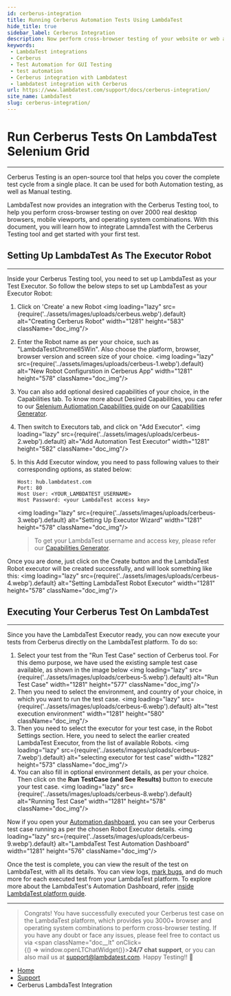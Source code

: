 ```yaml
---
id: cerberus-integration
title: Running Cerberus Automation Tests Using LambdaTest
hide_title: true
sidebar_label: Cerberus Integration
description: Now perform cross-browser testing of your website or web app on 3000+ desktop & mobile browser and OS combinations, using LambdaTest and Cerberus integration
keywords:
 - LambdaTest integrations
 - Cerberus
 - Test Automation for GUI Testing
 - test automation
 - Cerberus integration with Lambdatest
 - lambdatest integration with Cerberus
url: https://www.lambdatest.com/support/docs/cerberus-integration/
site_name: LambdaTest
slug: cerberus-integration/
---
```


<script type="application/ld+json"
      dangerouslySetInnerHTML={{ __html: JSON.stringify({
       "@context": "https://schema.org",
        "@type": "BreadcrumbList",
        "itemListElement": [{
          "@type": "ListItem",
          "position": 1,
          "name": "LambdaTest",
          "item": "https://www.lambdatest.com"
        },{
          "@type": "ListItem",
          "position": 2,
          "name": "Support",
          "item": "https://www.lambdatest.com/support/docs/"
        },{
          "@type": "ListItem",
          "position": 3,
          "name": "Cerberus LambdaTest Integration",
          "item": "https://www.lambdatest.com/support/docs/cerberus-integration/"
        }]
      })
    }}
></script>

# Run Cerberus Tests On LambdaTest Selenium Grid
* * *

Cerberus Testing is an open-source tool that helps you cover the complete test cycle from a single place. It can be used for both Automation testing, as well as Manual testing.

LambdaTest now provides an integration with the Cerberus Testing tool, to help you perform cross-browser testing on over 2000 real desktop browsers, mobile viewports, and operating system combinations. With this document, you will learn how to integrate LamndaTest with the Cerberus Testing tool and get started with your first test.

## Setting Up LambdaTest As The Executor Robot

* * *

Inside your Cerberus Testing tool, you need to set up LambdaTest as your Test Executor. So follow the below steps to set up LambdaTest as your Executor Robot:

1.  Click on 'Create' a new Robot <img loading="lazy" src={require('../assets/images/uploads/cerbeus.webp').default} alt="Creating Cerberus Robot" width="1281" height="583" className="doc_img"/>
2.  Enter the Robot name as per your choice, such as "LambdaTestChrome85Win". Also choose the platform, browser, browser version and screen size of your choice. <img loading="lazy" src={require('../assets/images/uploads/cerbeus-1.webp').default} alt="New Robot Configurstion in Cerberus App" width="1281" height="578" className="doc_img"/>
3.  You can also add optional desired capabilities of your choice, in the Capabilities tab. To know more about Desired Capabilities, you can refer to our [Selenium Autiomation Capabilities guide](/docs/selenium-automation-capabilities/) on our [Capabilities Generator](https://www.lambdatest.com/capabilities-generator/).
4.  Then switch to Executors tab, and click on "Add Executor". <img loading="lazy" src={require('../assets/images/uploads/cerbeus-2.webp').default} alt="Add Automation Test Executor" width="1281" height="582" className="doc_img"/>
5.  In this Add Executor window, you need to pass following values to their corresponding options, as stated below:

    ```
    Host: hub.lambdatest.com
    Port: 80
    Host User: <YOUR_LAMBDATEST_USERNAME>
    Host Password: <your LambdaTest access key>
    ```

    <img loading="lazy" src={require('../assets/images/uploads/cerbeus-3.webp').default} alt="Setting Up Executor Wizard" width="1281" height="578" className="doc_img"/>

    > To get your LambdaTest username and access key, please refer our [Capabilities Generator](https://www.lambdatest.com/capabilities-generator/).

Once you are done, just click on the Create button and the LambdaTest Robot executor will be created successfully, and will look something like this: <img loading="lazy" src={require('../assets/images/uploads/cerbeus-4.webp').default} alt="Setting LambdaTest Robot Executor" width="1281" height="578" className="doc_img"/>

## Executing Your Cerberus Test On LambdaTest

* * *

Since you have the LambdaTest Executor ready, you can now execute your tests from Cerberus directly on the LambdaTest platform. To do so:

1.  Select your test from the "Run Test Case" section of Cerberus tool. For this demo purpose, we have used the existing sample test case available, as shown in the image below <img loading="lazy" src={require('../assets/images/uploads/cerbeus-5.webp').default} alt="Run Test Case" width="1281" height="577" className="doc_img"/>
2.  Then you need to select the environment, and country of your choice, in which you want to run the test case. <img loading="lazy" src={require('../assets/images/uploads/cerbeus-6.webp').default} alt="test execution environment" width="1281" height="580" className="doc_img"/>
3.  Then you need to select the executor for your test case, in the Robot Settings section. Here, you need to select the earlier created LambdaTest Executor, from the list of available Robots. <img loading="lazy" src={require('../assets/images/uploads/cerbeus-7.webp').default} alt="selecting executor for test case" width="1282" height="573" className="doc_img"/>
4.  You can also fill in optional environment details, as per your choice. Then click on the **Run TestCase (and See Results)** button to execute your test case. <img loading="lazy" src={require('../assets/images/uploads/cerbeus-8.webp').default} alt="Running Test Case" width="1281" height="578" className="doc_img"/>

Now if you open your [Automation dashboard](https://automation.lambdatest.com/timeline), you can see your Cerberus test case running as per the chosen Robot Executor details. <img loading="lazy" src={require('../assets/images/uploads/cerbeus-9.webp').default} alt="LambdaTest Test Automation Dashboard" width="1281" height="576" className="doc_img"/>

Once the test is complete, you can view the result of the test on LambdaTest, with all its details. You can view logs, [mark bugs](/docs/mark-as-bug-in-automation-testing/), and do much more for each executed test from your LambdaTest platform. To explore more about the LambdaTest's Automation Dashboard, refer [inside LambdaTest platform guide](/docs/inside-lambdatest-platform/).

* * *

> Congrats! You have successfully executed your Cerberus test case on the LambdaTest platform, which provides you 3000+ browser and operating system combinations to perform cross-browser testing. If you have any doubt or face any issues, please feel free to contact us via <span className="doc__lt" onClick={() => window.openLTChatWidget()}>**24/7 chat support**</span>, or you can also mail us at [support@lambdatest.com](mailto:support@lambdatest.com). Happy Testing!! 🙂

<nav aria-label="breadcrumbs">
  <ul className="breadcrumbs">
    <li className="breadcrumbs__item">
      <a className="breadcrumbs__link" href="https://www.lambdatest.com">Home</a>
    </li>
    <li className="breadcrumbs__item">
      <a className="breadcrumbs__link" href="/support/docs/">Support</a>
    </li>
    <li className="breadcrumbs__item breadcrumbs__item--active">
      <span className="breadcrumbs__link">Cerberus LambdaTest Integration</span>
    </li>
  </ul>
</nav>